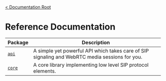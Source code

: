 [< Documentation Root](../README.md)

# Reference Documentation

|  Package | Description |
|  --- | --- |
|  [`api`](../api/sip.js.md) | A simple yet powerful API which takes care of SIP signaling and WebRTC media sessions for you. |
|  [`core`](../core/sip.js.md) | A core library implementing low level SIP protocol elements. |
